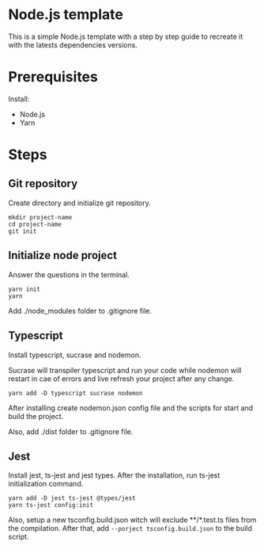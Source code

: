 # Node.js template

This is a simple Node.js template with a step by step guide to recreate it with 
the latests dependencies versions.

# Prerequisites

Install:
- Node.js
- Yarn

# Steps

## Git repository

Create directory and initialize git repository.

```console
mkdir project-name
cd project-name
git init
```

## Initialize node project

Answer the questions in the terminal.

```console
yarn init
yarn
```

Add ./node_modules folder to .gitignore file.

## Typescript

Install typescript, sucrase and nodemon.

Sucrase will transpiler typescript and run your code while nodemon will restart
in cae of errors and live refresh your project after any change.

```console
yarn add -D typescript sucrase nodemon
```

After installing create nodemon.json config file and the scripts for start and
build the project.

Also, add ./dist folder to .gitignore file.

## Jest

Install jest, ts-jest and jest types. After the installation, run ts-jest
initialization command.

```console
yarn add -D jest ts-jest @types/jest
yarn ts-jest config:init
```

Also, setup a new tsconfig.build.json witch will exclude **/*.test.ts files
from the compilation. After that, add `--porject tsconfig.build.json` to the
build script.
